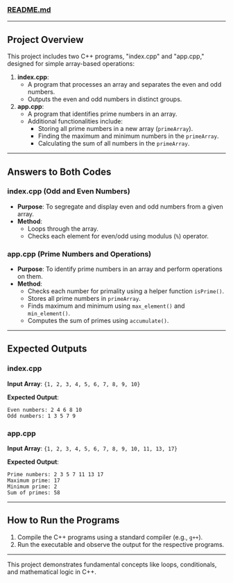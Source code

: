 ### [README.md](http://readme.md/)

---

## **Project Overview**

This project includes two C++ programs, "index.cpp" and "app.cpp," designed for simple array-based operations:

1. **index.cpp**:
    - A program that processes an array and separates the even and odd numbers.
    - Outputs the even and odd numbers in distinct groups.
2. **app.cpp**:
    - A program that identifies prime numbers in an array.
    - Additional functionalities include:
        - Storing all prime numbers in a new array (`primeArray`).
        - Finding the maximum and minimum numbers in the `primeArray`.
        - Calculating the sum of all numbers in the `primeArray`.

---

## **Answers to Both Codes**

### **index.cpp (Odd and Even Numbers)**

- **Purpose**: To segregate and display even and odd numbers from a given array.
- **Method**:
    - Loops through the array.
    - Checks each element for even/odd using modulus (`%`) operator.

### **app.cpp (Prime Numbers and Operations)**

- **Purpose**: To identify prime numbers in an array and perform operations on them.
- **Method**:
    - Checks each number for primality using a helper function `isPrime()`.
    - Stores all prime numbers in `primeArray`.
    - Finds maximum and minimum using `max_element()` and `min_element()`.
    - Computes the sum of primes using `accumulate()`.

---

## **Expected Outputs**

### **index.cpp**

**Input Array**: `{1, 2, 3, 4, 5, 6, 7, 8, 9, 10}`

**Expected Output**:

```
Even numbers: 2 4 6 8 10
Odd numbers: 1 3 5 7 9

```

### **app.cpp**

**Input Array**: `{1, 2, 3, 4, 5, 6, 7, 8, 9, 10, 11, 13, 17}`

**Expected Output**:

```
Prime numbers: 2 3 5 7 11 13 17
Maximum prime: 17
Minimum prime: 2
Sum of primes: 58

```

---

## **How to Run the Programs**

1. Compile the C++ programs using a standard compiler (e.g., `g++`).
2. Run the executable and observe the output for the respective programs.

---

This project demonstrates fundamental concepts like loops, conditionals, and mathematical logic in C++.